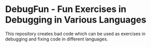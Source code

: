 # DebugFun - Fun Exercises in Debugging in Various Languages

This repository creates bad code which can be used as exercises in debugging and fixing code in different languages. 
